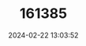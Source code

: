 ---
title: "161385"
category: "Potamotrygon magdalenae"
draft: false
date: 2024-02-22 13:03:52
languages:
  English: ["Magdalena River Stingray", "Magdalena Freshwater Stingray"]
  Spanish; Castilian: ["Raya del Magdalena", "Raya de Río"]
---
